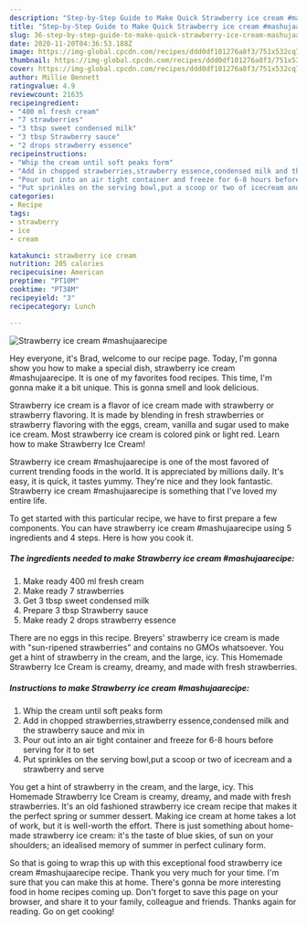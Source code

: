 ```yaml
---
description: "Step-by-Step Guide to Make Quick Strawberry ice cream #mashujaarecipe"
title: "Step-by-Step Guide to Make Quick Strawberry ice cream #mashujaarecipe"
slug: 36-step-by-step-guide-to-make-quick-strawberry-ice-cream-mashujaarecipe
date: 2020-11-20T04:36:53.188Z
image: https://img-global.cpcdn.com/recipes/ddd0df101276a8f3/751x532cq70/strawberry-ice-cream-mashujaarecipe-recipe-main-photo.jpg
thumbnail: https://img-global.cpcdn.com/recipes/ddd0df101276a8f3/751x532cq70/strawberry-ice-cream-mashujaarecipe-recipe-main-photo.jpg
cover: https://img-global.cpcdn.com/recipes/ddd0df101276a8f3/751x532cq70/strawberry-ice-cream-mashujaarecipe-recipe-main-photo.jpg
author: Millie Bennett
ratingvalue: 4.9
reviewcount: 21635
recipeingredient:
- "400 ml fresh cream"
- "7 strawberries"
- "3 tbsp sweet condensed milk"
- "3 tbsp Strawberry sauce"
- "2 drops strawberry essence"
recipeinstructions:
- "Whip the cream until soft peaks form"
- "Add in chopped strawberries,strawberry essence,condensed milk and the strawberry sauce and mix in"
- "Pour out into an air tight container and freeze for 6-8 hours before serving for it to set"
- "Put sprinkles on the serving bowl,put a scoop or two of icecream and a strawberry and serve"
categories:
- Recipe
tags:
- strawberry
- ice
- cream

katakunci: strawberry ice cream 
nutrition: 205 calories
recipecuisine: American
preptime: "PT10M"
cooktime: "PT38M"
recipeyield: "3"
recipecategory: Lunch

---
```



![Strawberry ice cream #mashujaarecipe](https://img-global.cpcdn.com/recipes/ddd0df101276a8f3/751x532cq70/strawberry-ice-cream-mashujaarecipe-recipe-main-photo.jpg)

Hey everyone, it's Brad, welcome to our recipe page. Today, I'm gonna show you how to make a special dish, strawberry ice cream #mashujaarecipe. It is one of my favorites food recipes. This time, I'm gonna make it a bit unique. This is gonna smell and look delicious.

Strawberry ice cream is a flavor of ice cream made with strawberry or strawberry flavoring. It is made by blending in fresh strawberries or strawberry flavoring with the eggs, cream, vanilla and sugar used to make ice cream. Most strawberry ice cream is colored pink or light red. Learn how to make Strawberry Ice Cream!

Strawberry ice cream #mashujaarecipe is one of the most favored of current trending foods in the world. It is appreciated by millions daily. It's easy, it is quick, it tastes yummy. They're nice and they look fantastic. Strawberry ice cream #mashujaarecipe is something that I've loved my entire life.


To get started with this particular recipe, we have to first prepare a few components. You can have strawberry ice cream #mashujaarecipe using 5 ingredients and 4 steps. Here is how you cook it.

<!--inarticleads1-->

##### The ingredients needed to make Strawberry ice cream #mashujaarecipe:

1. Make ready 400 ml fresh cream
1. Make ready 7 strawberries
1. Get 3 tbsp sweet condensed milk
1. Prepare 3 tbsp Strawberry sauce
1. Make ready 2 drops strawberry essence


There are no eggs in this recipe. Breyers&#39; strawberry ice cream is made with &#34;sun-ripened strawberries&#34; and contains no GMOs whatsoever. You get a hint of strawberry in the cream, and the large, icy. This Homemade Strawberry Ice Cream is creamy, dreamy, and made with fresh strawberries. 

<!--inarticleads2-->

##### Instructions to make Strawberry ice cream #mashujaarecipe:

1. Whip the cream until soft peaks form
1. Add in chopped strawberries,strawberry essence,condensed milk and the strawberry sauce and mix in
1. Pour out into an air tight container and freeze for 6-8 hours before serving for it to set
1. Put sprinkles on the serving bowl,put a scoop or two of icecream and a strawberry and serve


You get a hint of strawberry in the cream, and the large, icy. This Homemade Strawberry Ice Cream is creamy, dreamy, and made with fresh strawberries. It&#39;s an old fashioned strawberry ice cream recipe that makes it the perfect spring or summer dessert. Making ice cream at home takes a lot of work, but it is well-worth the effort. There is just something about home-made strawberry ice cream: it&#39;s the taste of blue skies, of sun on your shoulders; an idealised memory of summer in perfect culinary form. 

So that is going to wrap this up with this exceptional food strawberry ice cream #mashujaarecipe recipe. Thank you very much for your time. I'm sure that you can make this at home. There's gonna be more interesting food in home recipes coming up. Don't forget to save this page on your browser, and share it to your family, colleague and friends. Thanks again for reading. Go on get cooking!
